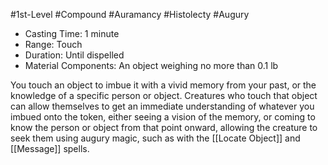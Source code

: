 #1st-Level #Compound #Auramancy #Histolecty #Augury
 
- Casting Time: 1 minute
- Range: Touch
- Duration: Until dispelled
- Material Components: An object weighing no more than 0.1 lb  

You touch an object to imbue it with a vivid memory from your past, or the knowledge of a specific person or object. Creatures who touch that object can allow themselves to get an immediate understanding of whatever you imbued onto the token, either seeing a vision of the memory, or coming to know the person or object from that point onward, allowing the creature to seek them using augury magic, such as with the [[Locate Object]] and [[Message]] spells.